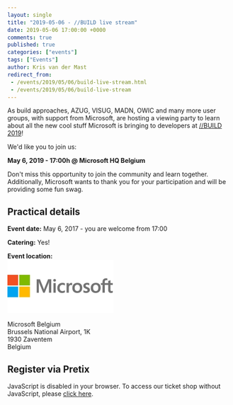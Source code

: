 ```yaml
---
layout: single
title: "2019-05-06 - //BUILD live stream"
date: 2019-05-06 17:00:00 +0000
comments: true
published: true
categories: ["events"]
tags: ["Events"]
author: Kris van der Mast
redirect_from:
 - /events/2019/05/06/build-live-stream.html
 - /events/2019/05/06/build-live-stream
---
```


As build approaches, AZUG, VISUG, MADN, OWIC and many more user groups, with support from Microsoft, are hosting a viewing party to learn about all the new cool stuff Microsoft is bringing to developers at [//BUILD 2019](https://www.microsoft.com/en-us/build)!

We'd like you to join us:

**May 6, 2019 - 17:00h @ Microsoft HQ Belgium**

Don't miss this opportunity to join the community and learn together. Additionally, Microsoft wants to thank you for your participation and will be providing some fun swag.

## Practical details

**Event date:** May 6, 2017 - you are welcome from 17:00

**Catering:** Yes!

**Event location:**  
![Microsoft Belgium](/assets/media/sponsors/logo-microsoft.jpg)  

Microsoft Belgium  
Brussels National Airport, 1K  
1930 Zaventem  
Belgium

## Register via Pretix

<link rel="stylesheet" type="text/css" href="https://pretix.eu/azug/20190507/widget/v1.css">
<script type="text/javascript" src="https://pretix.eu/widget/v1.en.js" async></script>
<pretix-widget event="https://pretix.eu/azug/t7cgp/"></pretix-widget>
<noscript>
   <div class="pretix-widget">
        <div class="pretix-widget-info-message">
            JavaScript is disabled in your browser. To access our ticket shop without JavaScript, please <a target="_blank" rel="noopener" href="https://pretix.eu/azug/t7cgp/">click here</a>.
        </div>
    </div>
</noscript>
